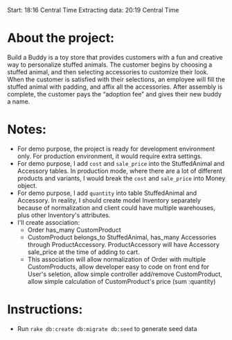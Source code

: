 Start: 18:16 Central Time
Extracting data: 20:19 Central Time

# About the project:

Build a Buddy is a toy store that provides customers with a fun and creative way to personalize stuffed animals. The customer begins by choosing a stuffed animal, and then selecting accessories to customize their look. When the customer is satisfied with their selections, an employee will fill the stuffed animal with padding, and affix all the accessories. After assembly is complete, the customer pays the “adoption fee” and gives their new buddy a name.

# Notes:

- For demo purpose, the project is ready for development environment only. For production environment, it would require extra settings.
- For demo purpose, I add `cost` and `sale_price` into the StuffedAnimal and Accessory tables. In production mode, where there are a lot of different products and variants, I would break the `cost` and `sale_price` into Money object.
- For demo purpose, I add `quantity` into table StuffedAnimal and Accessory. In reality, I should create model Inventory separately because of normalization and client could have multiple warehouses, plus other Inventory's attributes.
- I'll create association:
  - Order has_many CustomProduct
  - CustomProduct belongs_to StuffedAnimal, has_many Accessories through ProductAccessory. ProductAccessory will have Accessory sale_price at the time of adding to cart.
  - This association will allow normalization of Order with multiple CustomProducts, allow developer easy to code on front end for User's seletion, allow simple controller add/remove CustomProduct, allow simple calculation of CustomProduct's price (sum :quantity)

# Instructions:

- Run `rake db:create db:migrate db:seed` to generate seed data

